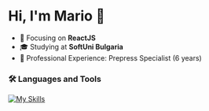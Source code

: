 # Hi, I'm Mario 👋
- :dart: Focusing on **ReactJS**
- :mortar_board: Studying at **SoftUni Bulgaria**
- :hammer: Professional Experience: Prepress Specialist (6 years)

### :hammer_and_wrench: Languages and Tools

[![My Skills](https://skillicons.dev/icons?i=js,typescript,html,css,react,redux,tailwind,nodejs,express,mongodb,jest,photoshop,illustrator,git)](https://skillicons.dev)
